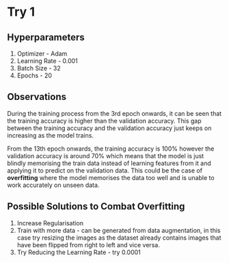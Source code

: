 # Try 1 

## Hyperparameters

1. Optimizer - Adam
2. Learning Rate - 0.001
3. Batch Size - 32
4. Epochs - 20

## Observations
During the training process from the 3rd epoch onwards, it can be seen that the training accuracy is higher than the validation accuracy. This gap between the training accuracy and the validation accuracy just keeps on increasing as the model trains. 

From the 13th epoch onwards, the training accuracy is 100% however the validation accuracy is around 70% which means that the model is just blindly memorising the train data instead of learning features from it and applying it to predict on the validation data. This could be the case of **overfitting** where the model memorises the data too well and is unable to work accurately on unseen data.

## Possible Solutions to Combat Overfitting
1. Increase Regularisation
2. Train with more data - can be generated from data augmentation, in this case try resizing the images as the dataset already contains images that have been flipped from right to left and vice versa.
3. Try Reducing the Learning Rate - try 0.0001